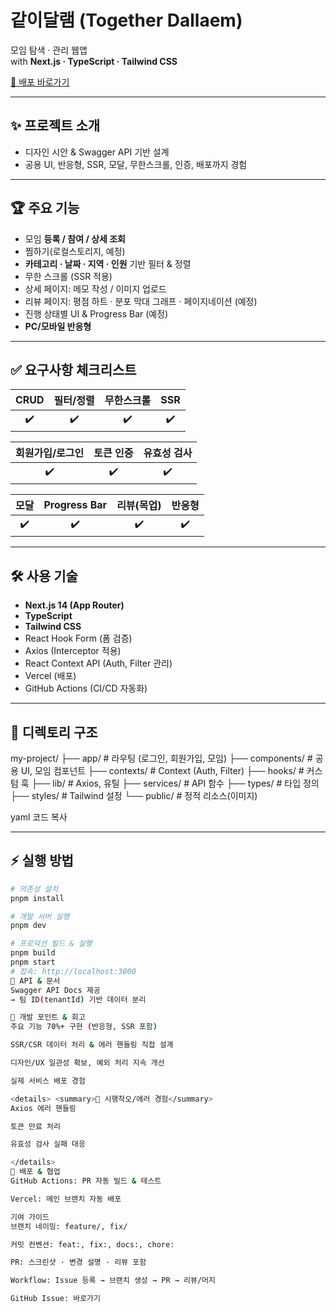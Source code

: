 # 같이달램 (Together Dallaem)

모임 탐색 · 관리 웹앱  
with **Next.js · TypeScript · Tailwind CSS**

[🚀 배포 바로가기](https://gathr-six.vercel.app/)

---

## ✨ 프로젝트 소개
- 디자인 시안 & Swagger API 기반 설계  
- 공용 UI, 반응형, SSR, 모달, 무한스크롤, 인증, 배포까지 경험

---

## 🏆 주요 기능
- 모임 **등록 / 참여 / 상세 조회**
- 찜하기(로컬스토리지, 예정)
- **카테고리 · 날짜 · 지역 · 인원** 기반 필터 & 정렬
- 무한 스크롤 (SSR 적용)
- 상세 페이지: 메모 작성 / 이미지 업로드
- 리뷰 페이지: 평점 하트 · 분포 막대 그래프 · 페이지네이션 (예정)
- 진행 상태별 UI & Progress Bar (예정)
- **PC/모바일 반응형**

---

## ✅ 요구사항 체크리스트

| CRUD | 필터/정렬 | 무한스크롤 | SSR |
| :--: | :------: | :--------: | :-: |
| ✔️ | ✔️ | ✔️ | ✔️ |

| 회원가입/로그인 | 토큰 인증 | 유효성 검사 |
| :--: | :--: | :--: |
| ✔️ | ✔️ | ✔️ |

| 모달 | Progress Bar | 리뷰(목업) | 반응형 |
| :--: | :--: | :--: | :--: |
| ✔️ | ✔️ | ✔️ | ✔️ |

---

## 🛠️ 사용 기술
- **Next.js 14 (App Router)**
- **TypeScript**
- **Tailwind CSS**
- React Hook Form (폼 검증)
- Axios (Interceptor 적용)
- React Context API (Auth, Filter 관리)
- Vercel (배포)
- GitHub Actions (CI/CD 자동화)

---

## 📂 디렉토리 구조
my-project/
├── app/ # 라우팅 (로그인, 회원가입, 모임)
├── components/ # 공용 UI, 모임 컴포넌트
├── contexts/ # Context (Auth, Filter)
├── hooks/ # 커스텀 훅
├── lib/ # Axios, 유틸
├── services/ # API 함수
├── types/ # 타입 정의
├── styles/ # Tailwind 설정
└── public/ # 정적 리소스(이미지)

yaml
코드 복사

---

## ⚡ 실행 방법
```bash
# 의존성 설치
pnpm install

# 개발 서버 실행
pnpm dev

# 프로덕션 빌드 & 실행
pnpm build
pnpm start
# 접속: http://localhost:3000
📡 API & 문서
Swagger API Docs 제공
→ 팀 ID(tenantId) 기반 데이터 분리

📝 개발 포인트 & 회고
주요 기능 70%+ 구현 (반응형, SSR 포함)

SSR/CSR 데이터 처리 & 에러 핸들링 직접 설계

디자인/UX 일관성 확보, 예외 처리 지속 개선

실제 서비스 배포 경험

<details> <summary>🔎 시행착오/에러 경험</summary>
Axios 에러 핸들링

토큰 만료 처리

유효성 검사 실패 대응

</details>
🧪 배포 & 협업
GitHub Actions: PR 자동 빌드 & 테스트

Vercel: 메인 브랜치 자동 배포

기여 가이드
브랜치 네이밍: feature/, fix/

커밋 컨벤션: feat:, fix:, docs:, chore:

PR: 스크린샷 · 변경 설명 · 리뷰 포함

Workflow: Issue 등록 → 브랜치 생성 → PR → 리뷰/머지

GitHub Issue: 바로가기

